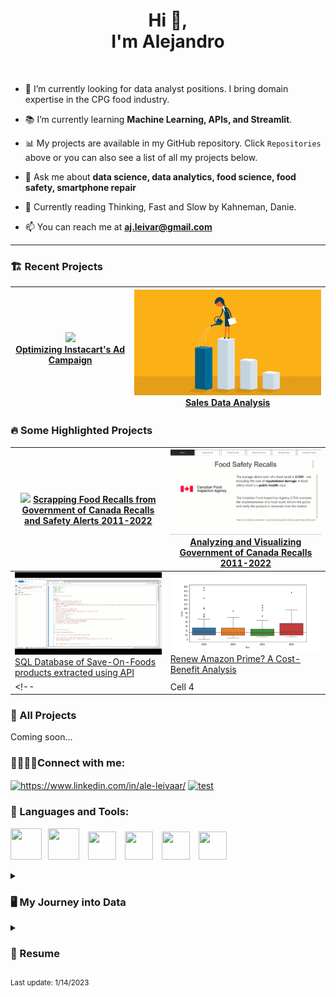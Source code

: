 <h1 align="center">Hi 👋, <br>
I'm Alejandro</h1>
<p>&nbsp;</p>

- 🏢 I’m currently looking for data analyst positions. I bring domain expertise in the CPG food industry.

- 📚 I’m currently learning **Machine Learning, APIs, and Streamlit**.

- 📊 My projects are available in my GitHub repository. Click `Repositories` above or you can also see a list of all my projects below.

- 💬 Ask me about **data science, data analytics, food science, food safety, smartphone repair**

- 📖 Currently reading Thinking, Fast and Slow by Kahneman, Danie.

- 📫 You can reach me at **aj.leivar@gmail.com**

---
<h3 align="left"> 🏗️ Recent Projects </h3>

| <img src="https://github.com/aleivaar94/Instacart-Ad-Campaign-Analysis/blob/master/assets/PowerBI-gif.gif"/><br><a href="https://github.com/aleivaar94/Instacart-Ad-Campaign-Analysis">Optimizing Instacart's Ad Campaign</a> | <img src="https://github.com/aleivaar94/aleivaar94/blob/master/images/Sales-Data-Analysis.png"/><br><a href="https://github.com/aleivaar94/Mini-Projects/tree/master/Sales-Data-Analysis">Sales Data Analysis </a> |
|----------|----------|




<h3 align="left"> 🔥 Some Highlighted Projects </h3>

| ![](https://github.com/aleivaar94/images-projects/blob/master/extracting-recalls-links.gif) <a href="https://github.com/aleivaar94/Part-I-Part-II-Scrapping-Food-Recalls-from-Government-of-Canada-Recalls-and-Safety-Alerts">Scrapping Food Recalls from Government of Canada Recalls and Safety Alerts 2011-2022</a> | ![](https://github.com/aleivaar94/Part-III-Part-IV-Scrapping-Food-Recalls-from-Government-of-Canada-Recalls-and-Safety-Alerts/raw/master/Power-BI/CFIA-recalls-2022.gif) <a href="https://github.com/aleivaar94/Part-III-Part-IV-Scrapping-Food-Recalls-from-Government-of-Canada-Recalls-and-Safety-Alerts">Analyzing and Visualizing Government of Canada Recalls 2011-2022</a> |
|----------|----------|
| ![](https://github.com/aleivaar94/SQL-Database-of-Save-On-Foods-Products-Extracted-Using-API/blob/master/images/code-scrapping-API-gif.gif) <a href="https://github.com/aleivaar94/SQL-Database-of-Save-On-Foods-Products-Extracted-Using-API">SQL Database of Save-On-Foods products extracted using API</a>  | ![](https://github.com/aleivaar94/Renew-Amazon-Prime-2022/blob/master/images/boxplot-orders-2022.png) <a href="https://github.com/aleivaar94/Renew-Amazon-Prime-2022">Renew Amazon Prime? A Cost-Benefit Analysis</a>  |
<!-- | Cell 4   | Cell 5   | -->

<!-- | Column 1 | Column 2 | Column 3 |
|----------|----------|----------|
| Cell 1   | Cell 2   | Cell 3   |
| Cell 4   | Cell 5   | Cell 6   | -->

<h3 align="left"> 🔢 All Projects </h3>
Coming soon...

<h3 align="left"> 🫱🏼‍🫲🏽Connect with me:</h3>
<p align="left">
<a href="https://www.linkedin.com/in/ale-leivaar/" target="blank"><img align="center" src="https://raw.githubusercontent.com/rahuldkjain/github-profile-readme-generator/master/src/images/icons/Social/linked-in-alt.svg" alt="https://www.linkedin.com/in/ale-leivaar/" height="30" width="40" /></a>
<a href="https://stackoverflow.com/users/14294794/alejandro-l" target="blank"><img align="center" src="https://raw.githubusercontent.com/rahuldkjain/github-profile-readme-generator/master/src/images/icons/Social/stack-overflow.svg" alt="test" height="30" width="40" /></a>
</p>


<h3 align="left">🧰 Languages and Tools:</h3>
<p align="left"> 
<img align="left" width="50px" height="50px" style="padding-right:10px;" src="https://cdn.jsdelivr.net/gh/devicons/devicon/icons/python/python-original-wordmark.svg" /> 
<!-- <img width="50px" height="50px" style="padding-right:10px;" src="https://cdn.jsdelivr.net/gh/devicons/devicon/icons/pandas/pandas-original-wordmark.svg"/> -->
<img width="50px" height="50px" style="padding-right:10px;" src="https://upload.wikimedia.org/wikipedia/commons/0/05/Scikit_learn_logo_small.svg"/>
<!-- <img width="45px" height="45px" style="padding-right:10px;" src="https://seaborn.pydata.org/_images/logo-tall-lightbg.svg"/> -->
<img width="45px" height="45px" style="padding-right:10px;" src="https://www.vectorlogo.zone/logos/sqlite/sqlite-icon.svg"/>
<img width="45px" height="45px" style="padding-right:10px;" src="https://img.icons8.com/color/512/power-bi.png"/>
<img width="45px" height="45px" style="padding-right:10px;" src="https://img.icons8.com/color/512/tableau-software.png"/>
<img width="45px" height="45px" style="padding-right:10px;" src="https://img.icons8.com/color/512/microsoft-excel-2019.png"/>
</p>

<!-- if you want to add hyperlink to icon: -->
<!-- <a href="https://d3js.org/" target="_blank" rel="noreferrer"> <img src="https://cdn.jsdelivr.net/gh/devicons/devicon/icons/python/python-original-wordmark.svg" alt="d3js" width="40" height="40"/> </a>  -->




<details>
 <summary><h3>🖥️ My Journey into Data</h3></summary>
   I was introduced to SQL and advanced Excel when I was working as a quality engineer for IBM. There I realized the power a couple lines of code to solve business problems. As a naturally curious person and always looking to learn something new I stumbled upon Python for data analysis. Next thing you know, I was already applying Excel and Python to understand the data collected in my chemistry experiments while I did my masters research in food science at UBC.
   <br>
   <br>
   After graduating and working in quality and food safety I decided to pursue a career in data although I still remain passionate about the food industry.
   <br>
   <br>
   Keep a look out as I will be uploading more data projects in my repo.
   <br>
   <br>
   Cheers!
</details>

<details>
 <summary><h3>📜 Resume</h3></summary>

<h3 align='center'><b>SKILLS</b></h3>

<center>

| BI Tools | Data Analysis | Databases | Other  |
|:-------------|:---------------:|:---------------:|:-----|
| Power BI, Tableau | Python, Excel   | SQL | SAP, MRPEasy  |

</center>

---

<h3 align='center'><b>EXPERIENCE</b></h3>
<br>

**INSIGHTS & ANALYTICS SPECIALIST |** *Spread'Em Kitchen* 
<br>
<sup>Nov 2022 - Dec 2022</sup>

Data analysis of food CPG (consumer packaged goods) sales and marketing
data to inform effective promotions and efficient distribution points.
Customer analytics to understand customer needs.

**Key Contributions:**

- Compiled a database of POS reports from 5 different CPG distributors, ensuring data quality and consistency.

**BUSINESS DEVELOPMENT COORDINATOR |** *Herbaland Naturals* 
<br>
<sup>Apr 2022 - Jul 2022</sup>

Project management of nutraceutical, candy, and snack private label
projects. Communication of customers business needs to key areas of the
business. Providing sales pitches and maintaining customer
relationships.

**QUALITY ASSURANCE TECHNICIAN |** *The Very Good Food Co* 
<br>
<sup>Feb 2021 - Feb 2022</sup>

Monitoring and maintenance of the quality KPIs and the food safety
management system. Developed standard operating procedures (SOPs),
including change management process of raw materials. Led internal GMP
audits.

**Key Contributions:**

-   Created a system to log and analyse sanitation KPIs using Excel that
    demonstrated effective hygiene procedures to globally recognized
    third party food safety audit. Project in Portfolio.

**QUALITY ENGINEER |** *IBM* 
<br>
<sup>Dec 2017 - Oct 2018</sup>

Responsible for monitoring and reporting quality KPIs using data
analysis with Excel, SQL, and BI Cognos Analytics (BI Tool).

**Key Contributions:**

-   Reduced hard drive screw defects by 15%, which resulted in increased
    speed assembly and 110k+ annual savings related to waste.

---
<h3 align='center'><b>EDUCATION</b></h3>
<br>

**MSc FOOD SCIENCE \|** *University of British Columbia* - Canada
<br> 
<sup>Jan 2019 - Oct 2020</sup>

**BSc BIOTECHNOLOGY ENGINEERING \|** *Tec de Monterrey* - Mexico
<br> 
<sup>Aug 2012 - May 2017</sup>


---

<h3 align='center'><b>PROFESSIONAL DEVELOPMENT</b></h3>
<br>

**DATA SCIENTIST: MACHINE LEARNINING \|** *Codecademy*
<br> 
<sup>2022</sup>

**DATA SCIENTIST: NATURAL LANGUAGE PROCESSING \|** *Codecademy*
<br> 
<sup>2022</sup>

**DATA SCIENTIST: ANALYTICS SPECIALIST \|** *Codecademy*
<br> 
<sup>2022</sup>

**DATA ANALYST IN PYTHON \|** *Dataquest*
<br> 
<sup>2020</sup>
</details>

<sup>Last update: 1/14/2023</sup>